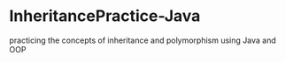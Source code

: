 # InheritancePractice-Java
practicing the concepts of inheritance and polymorphism using Java and OOP
